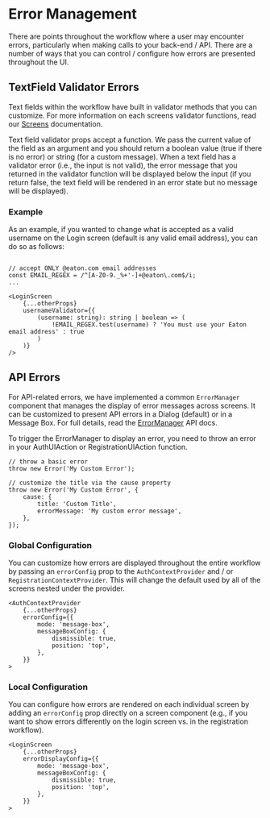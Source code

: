 # Error Management

There are points throughout the workflow where a user may encounter errors, particularly when making calls to your back-end / API. There are a number of ways that you can control / configure how errors are presented throughout the UI.

## TextField Validator Errors

Text fields within the workflow have built in validator methods that you can customize. For more information on each screens validator functions, read our [Screens](./screens/README.md) documentation.

Text field validator props accept a function. We pass the current value of the field as an argument and you should return a boolean value (true if there is no error) or string (for a custom message). When a text field has a validator error (i.e., the input is not valid), the error message that you returned in the validator function will be displayed below the input (if you return false, the text field will be rendered in an error state but no message will be displayed).

### Example

As an example, if you wanted to change what is accepted as a valid username on the Login screen (default is any valid email address), you can do so as follows:

```tsx

// accept ONLY @eaton.com email addresses
const EMAIL_REGEX = /^[A-Z0-9._%+'-]+@eaton\.com$/i;
...

<LoginScreen
    {...otherProps}
    usernameValidator={{
        (username: string): string | boolean => (
            !EMAIL_REGEX.test(username) ? 'You must use your Eaton email address' : true
        )
    )}
/>
```

## API Errors

For API-related errors, we have implemented a common `ErrorManager` component that manages the display of error messages across screens. It can be customized to present API errors in a Dialog (default) or in a Message Box. For full details, read the [ErrorManager](./components/error-manager.md) API docs.

To trigger the ErrorManager to display an error, you need to throw an error in your AuthUIAction or RegistrationUIAction function. 

```tsx
// throw a basic error
throw new Error('My Custom Error');

// customize the title via the cause property
throw new Error('My Custom Error', {
    cause: {
        title: 'Custom Title',
        errorMessage: 'My custom error message',
    },
});
```

### Global Configuration

You can customize how errors are displayed throughout the entire workflow by passing an `errorConfig` prop to the `AuthContextProvider` and / or `RegistrationContextProvider`. This will change the default used by all of the screens nested under the provider.

```tsx
<AuthContextProvider
    {...otherProps}
    errorConfig={{
        mode: 'message-box',
        messageBoxConfig: {
            dismissible: true,
            position: 'top',
        },
    }}
>
```

### Local Configuration

You can configure how errors are rendered on each individual screen by adding an `errorConfig` prop directly on a screen component (e.g., if you want to show errors differently on the login screen vs. in the registration workflow).

```tsx
<LoginScreen
    {...otherProps}
    errorDisplayConfig={{
        mode: 'message-box',
        messageBoxConfig: {
            dismissible: true,
            position: 'top',
        },
    }}
>
```


